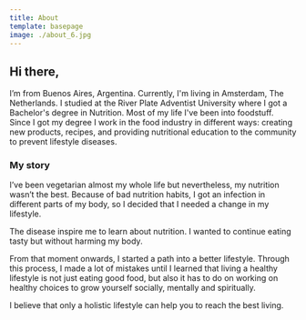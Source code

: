 ```yaml
---
title: About
template: basepage
image: ./about_6.jpg
---
```


## Hi there,

I’m from Buenos Aires, Argentina. Currently, I'm living in Amsterdam, The Netherlands. I studied at the River Plate Adventist University where I got a Bachelor's degree in Nutrition. Most of my life I've been into foodstuff. Since I got my degree I work in the food industry in different ways: creating new products, recipes, and providing nutritional education to the community to prevent lifestyle diseases.

### My story

I’ve been vegetarian almost my whole life but nevertheless, my nutrition wasn’t the best. Because of bad nutrition habits, I got an infection in different parts of my body, so I decided that I needed a change in my lifestyle.

The disease inspire me to learn about nutrition. I wanted to continue eating tasty but without harming my body.

From that moment onwards, I started a path into a better lifestyle. Through this process, I made a lot of mistakes until I learned that living a healthy lifestyle is not just eating good food, but also it has to do on working on healthy choices to grow yourself socially, mentally and spiritually.

I believe that only a holistic lifestyle can help you to reach the best living.
